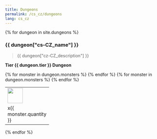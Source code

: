 ```yaml
---
title: Dungeons
permalink: /cs_cz/dungeons
lang: cs_cz
---
```


{% for dungeon in site.dungeons %}

<h3> {{ dungeon["cs-CZ_name"] }} </h3>

> {{ dungeon["cz-CZ_description"] }}

**Tier {{ dungeon.tier }} Dungeon**

<table>
    <tr>
        {% for monster in dungeon.monsters %}
            <td width = '50'>
                <img width = '50' src = '{{site.baseurl}}{{ monster.image }}' />
            </td>
        {% endfor %}
    </tr>
    <tr>
        {% for monster in dungeon.monsters %}
            <td width = '50'>
                x{{ monster.quantity }}
            </td>
        {% endfor %}
    </tr>
</table>

{% endfor %}